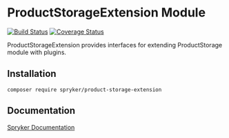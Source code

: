 # ProductStorageExtension Module
[![Build Status](https://travis-ci.org/spryker/product-storage-extension.svg)](https://travis-ci.org/spryker/product-storage-extension)
[![Coverage Status](https://coveralls.io/repos/github/spryker/product-storage-extension/badge.svg)](https://coveralls.io/github/spryker/product-storage-extension)

ProductStorageExtension provides interfaces for extending ProductStorage module with plugins.

## Installation

```
composer require spryker/product-storage-extension
```

## Documentation

[Spryker Documentation](https://academy.spryker.com/developing_with_spryker/module_guide/modules.html)

